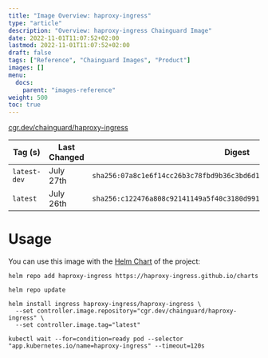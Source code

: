 ```yaml
---
title: "Image Overview: haproxy-ingress"
type: "article"
description: "Overview: haproxy-ingress Chainguard Image"
date: 2022-11-01T11:07:52+02:00
lastmod: 2022-11-01T11:07:52+02:00
draft: false
tags: ["Reference", "Chainguard Images", "Product"]
images: []
menu:
  docs:
    parent: "images-reference"
weight: 500
toc: true
---
```


[cgr.dev/chainguard/haproxy-ingress](https://github.com/chainguard-images/images/tree/main/images/haproxy-ingress)

| Tag (s)       | Last Changed | Digest                                                                    |
|---------------|--------------|---------------------------------------------------------------------------|
|  `latest-dev` | July 27th    | `sha256:07a8c1e6f14cc26b3c78fbd9b36c3bd6d1a0db99860207c52685cd4ca48d3715` |
|  `latest`     | July 26th    | `sha256:c122476a808c92141149a5f40c3180d99146ab431d49f60bf7dd7b95a224e749` |



# Usage

You can use this image with the [Helm Chart](https://artifacthub.io/packages/helm/haproxy-ingress/haproxy-ingress) of the project:

```shell
helm repo add haproxy-ingress https://haproxy-ingress.github.io/charts

helm repo update

helm install ingress haproxy-ingress/haproxy-ingress \
  --set controller.image.repository="cgr.dev/chainguard/haproxy-ingress" \
  --set controller.image.tag="latest"

kubectl wait --for=condition=ready pod --selector "app.kubernetes.io/name=haproxy-ingress" --timeout=120s
```

